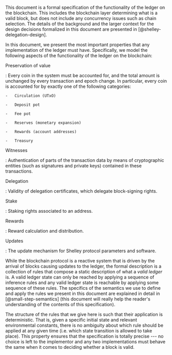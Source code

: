 This document is a formal specification of the functionality of the
ledger on the blockchain. This includes the blockchain layer determining
what is a valid block, but does not include any concurrency issues such
as chain selection. The details of the background and the larger context
for the design decisions formalized in this document are presented
in [@shelley-delegation-design].

In this document, we present the most important properties that any
implementation of the ledger must have. Specifically, we model the
following aspects of the functionality of the ledger on the blockchain:

Preservation of value

:   Every coin in the system must be accounted for, and the total amount
    is unchanged by every transaction and epoch change. In particular,
    every coin is accounted for by exactly one of the following
    categories:

    -   Circulation (UTxO)

    -   Deposit pot

    -   Fee pot

    -   Reserves (monetary expansion)

    -   Rewards (account addresses)

    -   Treasury

Witnesses

:   Authentication of parts of the transaction data by means of
    cryptographic entities (such as signatures and private keys)
    contained in these transactions.

Delegation

:   Validity of delegation certificates, which delegate block-signing
    rights.

Stake

:   Staking rights associated to an address.

Rewards

:   Reward calculation and distribution.

Updates

:   The update mechanism for Shelley protocol parameters and software.

While the blockchain protocol is a reactive system that is driven by the
arrival of blocks causing updates to the ledger, the formal description
is a collection of rules that compose a static description of what a
*valid ledger* is. A valid ledger state can only be reached by applying
a sequence of inference rules and any valid ledger state is reachable by
applying some sequence of these rules. The specifics of the semantics we
use to define and apply the rules we present in this document are
explained in detail in [@small-step-semantics] (this document will
really help the reader's understanding of the contents of this
specification).

The structure of the rules that we give here is such that their
application is deterministic. That is, given a specific initial state
and relevant environmental constants, there is no ambiguity about which
rule should be applied at any given time (i.e. which state transition is
allowed to take place). This property ensures that the specification is
totally precise --- no choice is left to the implementor and any two
implementations must behave the same when it comes to deciding whether a
block is valid.
